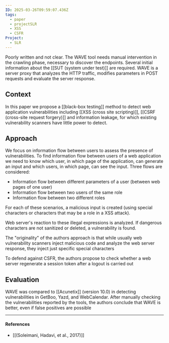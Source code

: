 ```yaml
---
ID: 2025-03-26T09:59:07.436Z
tags:
  - paper
  - projectSLR
  - XSS
  - CSFR
Project:
  - SLR
---
```

Poorly written and not clear. The WAVE tool needs manual intervention in the crawling phase, necessary to discover the endpoints. Several initial information about the [[SUT (system under test)]] are required. WAVE is a server proxy that analyzes the HTTP traffic, modifies parameters in POST requests and evaluate the server response.
## Context

In this paper we propose a [[black-box testing]] method to detect web application vulnerabilities including [[XSS (cross site scripting)]], [[CSRF (cross-site request forgery)]] and information leakage, for which existing vulnerability scanners have little power to detect.

## Approach

We focus on information flow between users to assess the presence of vulnerabilities. To find information flow between users of a web application we need to know which user, in which page of the application, can generate an input and which users, in which page, can see the input. Three flows are considered:
- Information flow between different parameters of a user (between web pages of one user)
- Information flow between two users of the same role
- Information flow between two different roles

For each of these scenarios, a malicious input is created (using special characters or characters that may be a role in a XSS attack). 

Web server's reaction to these illegal expressions is analyzed. If dangerous characters are not sanitized or deleted, a vulnerability is found.

The "originality" of the authors approach is that while usually web vulnerability scanners inject malicious code and analyze the web server response, they inject just specific special characters 

To defend against CSFR, the authors propose to check whether a web server regenerate a session token after a logout is carried out

## Evaluation

WAVE was compared to [[Acunetix]] (version 10.0) in detecting vulnerabilities in  GetBoo, Yazd, and WebCalendar. After manually checking the vulnerabilities reported by the tools, the authors conclude that WAVE is better, even if false positives are possible

---
#### References
- [[(Soleimani, Hadavi, et al., 2017)]]
